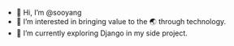 - 👋 Hi, I’m @sooyang
- 👀 I’m interested in bringing value to the 🌏 through technology.
- 🌱 I’m currently exploring Django in my side project.

<!---
sooyang/sooyang is a ✨ special ✨ repository because its `README.md` (this file) appears on your GitHub profile.
You can click the Preview link to take a look at your changes.
--->
